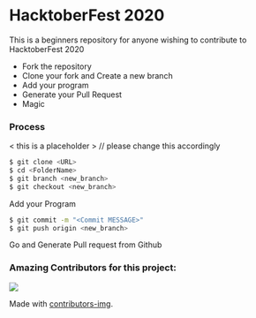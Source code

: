 # HacktoberFest 2020

This is a beginners repository for anyone wishing to contribute to HacktoberFest 2020

  - Fork the repository
  - Clone your fork and Create a new branch
  - Add your program
  - Generate your Pull Request
  - Magic

### Process
< this is a placeholder >  // please change this accordingly
```sh
$ git clone <URL>
$ cd <FolderName>
$ git branch <new_branch>
$ git checkout <new_branch>
```

Add your Program

```sh
$ git commit -m "<Commit MESSAGE>"
$ git push origin <new_branch>
```
Go and Generate Pull request from Github



### Amazing Contributors for this project:
<a href="https://github.com/thisisshub/HacktoberFest/graphs/contributors">
  <img src="https://contributors-img.web.app/image?repo=thisisshub/HacktoberFest" />
</a>

Made with [contributors-img](https://contributors-img.web.app).
